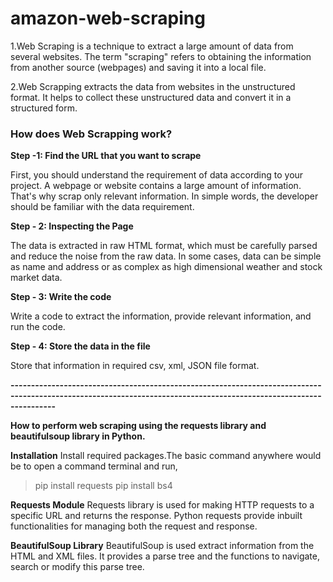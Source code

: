 # **amazon-web-scraping**

1.Web Scraping is a technique to extract a large amount of data from several websites. The term "scraping" refers to obtaining the information from another source (webpages) and saving it into a local file.

2.Web Scrapping extracts the data from websites in the unstructured format. It helps to collect these unstructured data and convert it in a structured form.

### **How does Web Scrapping work?**
**Step -1: Find the URL that you want to scrape**

First, you should understand the requirement of data according to your project. A webpage or website contains a large amount of information. That's why scrap only relevant information. In simple words, the developer should be familiar with the data requirement.

**Step - 2: Inspecting the Page**

The data is extracted in raw HTML format, which must be carefully parsed and reduce the noise from the raw data. In some cases, data can be simple as name and address or as complex as high dimensional weather and stock market data.

**Step - 3: Write the code**

Write a code to extract the information, provide relevant information, and run the code.

**Step - 4: Store the data in the file**

Store that information in required csv, xml, JSON file format.

**-------------------------------------------------------------------------------------------------------------------------------------------------------------------**

**How to perform web scraping using the requests library and beautifulsoup library in Python.**

**Installation**
Install required packages.The basic command anywhere would be to open a command terminal and run,
> pip install requests
> pip install  bs4

**Requests Module**
Requests library is used for making HTTP requests to a specific URL and returns the response. Python requests provide inbuilt functionalities for managing both the request and response.

**BeautifulSoup Library**
BeautifulSoup is used extract information from the HTML and XML files. It provides a parse tree and the functions to navigate, search or modify this parse tree.
